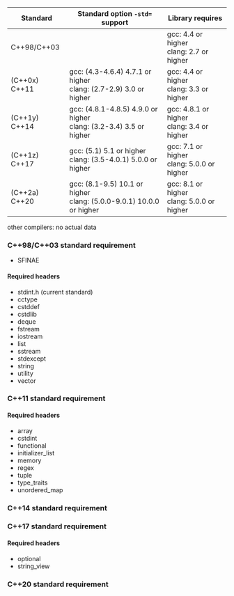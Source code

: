 | Standard | Standard option `-std=` support | Library requires |
|-|-|-|
| C++98/C++03 | | gcc: 4.4 or higher<br />clang: 2.7 or higher |
| (C++0x) C++11 | gcc: (4.3-4.6.4) 4.7.1 or higher<br />clang: (2.7-2.9) 3.0 or higher | gcc: 4.4 or higher<br />clang: 3.3 or higher |
| (C++1y) C++14 | gcc: (4.8.1-4.8.5) 4.9.0 or higher<br />clang: (3.2-3.4) 3.5 or higher | gcc: 4.8.1 or higher<br />clang: 3.4 or higher |
| (C++1z) C++17 | gcc: (5.1) 5.1 or higher<br />clang: (3.5-4.0.1) 5.0.0 or higher | gcc: 7.1 or higher<br />clang: 5.0.0 or higher |
| (C++2a) C++20 | gcc: (8.1-9.5) 10.1 or higher<br />clang: (5.0.0-9.0.1) 10.0.0 or higher | gcc: 8.1 or higher<br />clang: 5.0.0 or higher |

other compilers: no actual data

### C++98/C++03 standard requirement
 - SFINAE
#### Required headers
 - stdint.h (current standard)
 - cctype
 - cstddef
 - cstdlib
 - deque
 - fstream
 - iostream
 - list
 - sstream
 - stdexcept
 - string
 - utility
 - vector
### C++11 standard requirement
#### Required headers
 - array
 - cstdint
 - functional
 - initializer_list
 - memory
 - regex
 - tuple
 - type_traits
 - unordered_map
### C++14 standard requirement
### C++17 standard requirement
#### Required headers
 - optional
 - string_view
### C++20 standard requirement
